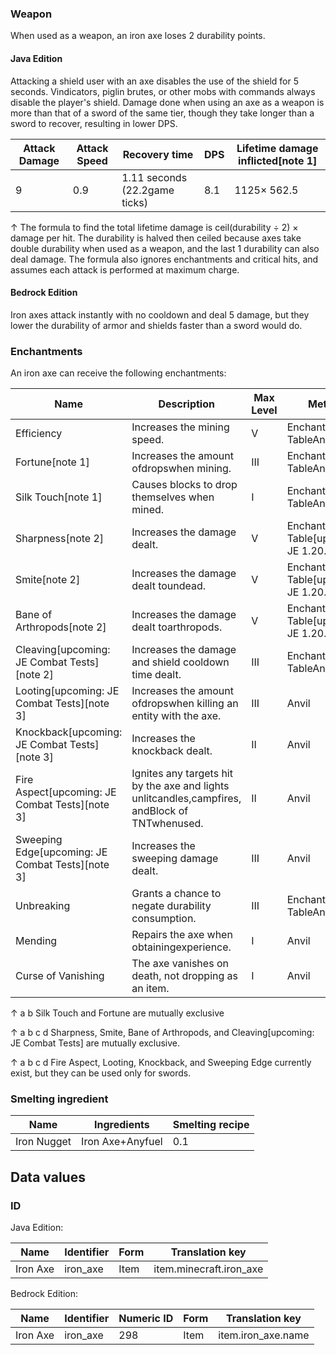 ### Weapon
When used as a weapon, an iron axe loses 2 durability points.

#### Java Edition
Attacking a shield user with an axe disables the use of the shield for 5 seconds. Vindicators, piglin brutes, or other mobs with commands always disable the player's shield. Damage done when using an axe as a weapon is more than that of a sword of the same tier, though they take longer than a sword to recover, resulting in lower DPS.

| Attack Damage | Attack Speed | Recovery time                 | DPS | Lifetime damage inflicted[note 1] |
|---------------|--------------|-------------------------------|-----|-----------------------------------|
| 9             | 0.9          | 1.11 seconds (22.2game ticks) | 8.1 | 1125× 562.5                       |


↑ The formula to find the total lifetime damage is ceil(durability ÷ 2) × damage per hit. The durability is halved then ceiled because axes take double durability when used as a weapon, and the last 1 durability can also deal damage. The formula also ignores enchantments and critical hits, and assumes each attack is performed at maximum charge.


#### Bedrock Edition
Iron axes attack instantly with no cooldown and deal 5 damage, but they lower the durability of armor and shields faster than a sword would do.

### Enchantments
An iron axe can receive the following enchantments:

| Name                                              | Description                                                                                    | Max Level | Method                                      | Weight |
|---------------------------------------------------|------------------------------------------------------------------------------------------------|-----------|---------------------------------------------|--------|
| Efficiency                                        | Increases the mining speed.                                                                    | V         | Enchanting TableAnvil                       | 10     |
| Fortune[note 1]                                   | Increases the amount ofdropswhen mining.                                                       | III       | Enchanting TableAnvil                       | 2      |
| Silk Touch[note 1]                                | Causes blocks to drop themselves when mined.                                                   | I         | Enchanting TableAnvil                       | 1      |
| Sharpness[note 2]                                 | Increases the damage dealt.                                                                    | V         | Enchanting Table‌[upcoming: JE 1.20.5]Anvil | 10     |
| Smite[note 2]                                     | Increases the damage dealt toundead.                                                           | V         | Enchanting Table‌[upcoming: JE 1.20.5]Anvil | 5      |
| Bane of Arthropods[note 2]                        | Increases the damage dealt toarthropods.                                                       | V         | Enchanting Table‌[upcoming: JE 1.20.5]Anvil | 5      |
| Cleaving‌[upcoming: JE Combat Tests][note 2]      | Increases the damage and shield cooldown time dealt.                                           | III       | Enchanting TableAnvil                       |        |
| Looting‌[upcoming: JE Combat Tests][note 3]       | Increases the amount ofdropswhen killing an entity with the axe.                               | III       | Anvil                                       | 2      |
| Knockback‌[upcoming: JE Combat Tests][note 3]     | Increases the knockback dealt.                                                                 | II        | Anvil                                       | 5      |
| Fire Aspect‌[upcoming: JE Combat Tests][note 3]   | Ignites any targets hit by the axe and lights unlitcandles,campfires, andBlock of TNTwhenused. | II        | Anvil                                       | 2      |
| Sweeping Edge‌[upcoming: JE Combat Tests][note 3] | Increases the sweeping damage dealt.                                                           | III       | Anvil                                       | 2      |
| Unbreaking                                        | Grants a chance to negate durability consumption.                                              | III       | Enchanting TableAnvil                       | 5      |
| Mending                                           | Repairs the axe when obtainingexperience.                                                      | I         | Anvil                                       | 2      |
| Curse of Vanishing                                | The axe vanishes on death, not dropping as an item.                                            | I         | Anvil                                       | 1      |


↑ a b Silk Touch and Fortune are mutually exclusive

↑ a b c d Sharpness, Smite, Bane of Arthropods, and Cleaving‌[upcoming: JE Combat Tests] are mutually exclusive.

↑ a b c d Fire Aspect, Looting, Knockback, and Sweeping Edge currently exist, but they can be used only for swords.


### Smelting ingredient
| Name        | Ingredients      | Smelting recipe |
|-------------|------------------|-----------------|
| Iron Nugget | Iron Axe+Anyfuel | 0.1             |

## Data values
### ID
Java Edition:

| Name     | Identifier | Form | Translation key         |
|----------|------------|------|-------------------------|
| Iron Axe | iron_axe   | Item | item.minecraft.iron_axe |

Bedrock Edition:

| Name     | Identifier | Numeric ID | Form | Translation key    |
|----------|------------|------------|------|--------------------|
| Iron Axe | iron_axe   | 298        | Item | item.iron_axe.name |


